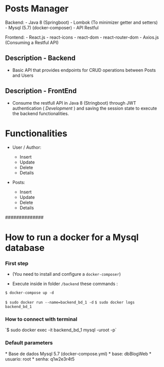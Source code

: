 <h1>Posts Manager</h1>

Backend: 
	- Java 8 (Springboot)
		- Lombok (To minimizer getter and setters)
	- Mysql (5.7) (docker-composer)
	- API Restful

Frontend:
	- React.js
		- react-icons
		- react-dom
		- react-router-dom
	- Axios.js (Consuming a Restful API)

	
<h2>Description - Backend</h2>

* Basic API that provides endpoints for CRUD operations between Posts and Users

<h2>Description - FrontEnd</h2>

* Consume the restfull API in Java 8 (Stringboot) through JWT authentication (<i> Development </i>) and saving the session state to execute the backend functionalities.

<h1>Functionalities</h1>

* User / Author:
	- Insert
	- Update
	- Delete
	- Details

* Posts: 
	- Insert
	- Update
	- Delete
	- Details

##############

<h1>How to run a docker for a Mysql database</h1>

<h3>First step</h3> 

* (You need to install and configure a `docker-composer`)

* Execute inside in folder `/backend` these commands : 

`$ docker-compose up -d `

`$ sudo docker run --name=backend_bd_1 -d`
`$ sudo docker logs backend_bd_1`

<h3>How to connect with terminal</h3> 
`$ sudo docker exec -it backend_bd_1 mysql -uroot -p`

<h3>Default parameters</h3>
* Base de dados Mysql 5.7 (docker-compose.yml)
* base: dbBlogWeb
* usuario: root
* senha: q1w2e3r4t5




